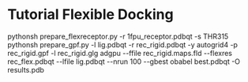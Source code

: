 # Tutorial Flexible Docking

pythonsh prepare_flexreceptor.py -r 1fpu_receptor.pdbqt -s THR315
pythonsh prepare_gpf.py -l lig.pdbqt -r rec_rigid.pdbqt -y
autogrid4 -p rec_rigid.gpf -l rec_rigid.glg
adgpu --ffile rec_rigid.maps.fld --flexres rec_flex.pdbqt --lfile lig.pdbqt --nrun 100 --gbest
obabel best.pdbqt -O results.pdb
